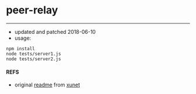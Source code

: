#  peer-relay 
--------------------
- updated and patched 2018-06-10
- usage:
```
npm install
node tests/server1.js
node tests/server2.js
```

#### REFS
- original [readme](README-orig.md) from [xunet](https://github.com/xuset/peer-relay)
